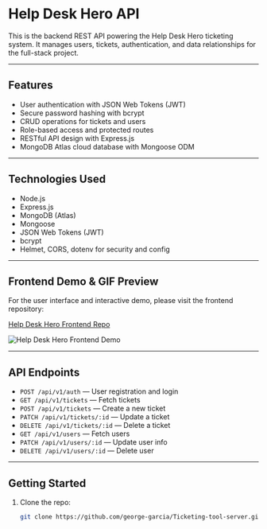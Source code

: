 # Help Desk Hero API

This is the backend REST API powering the Help Desk Hero ticketing system. It manages users, tickets, authentication, and data relationships for the full-stack project.

---

## Features

- User authentication with JSON Web Tokens (JWT)
- Secure password hashing with bcrypt
- CRUD operations for tickets and users
- Role-based access and protected routes
- RESTful API design with Express.js
- MongoDB Atlas cloud database with Mongoose ODM

---

## Technologies Used

- Node.js
- Express.js
- MongoDB (Atlas)
- Mongoose
- JSON Web Tokens (JWT)
- bcrypt
- Helmet, CORS, dotenv for security and config

---

## Frontend Demo & GIF Preview

For the user interface and interactive demo, please visit the frontend repository:

[Help Desk Hero Frontend Repo](http://github.com/george-garcia/Ticketing-tool-client)

![Help Desk Hero Frontend Demo](https://raw.github.com/george-garcia/Portfolio/blob/master/src/public/HelpDeskHerogif.gif)

---

## API Endpoints

- `POST /api/v1/auth` — User registration and login
- `GET /api/v1/tickets` — Fetch tickets
- `POST /api/v1/tickets` — Create a new ticket
- `PATCH /api/v1/tickets/:id` — Update a ticket
- `DELETE /api/v1/tickets/:id` — Delete a ticket
- `GET /api/v1/users` — Fetch users
- `PATCH /api/v1/users/:id` — Update user info
- `DELETE /api/v1/users/:id` — Delete user

---

## Getting Started

1. Clone the repo:
   ```bash
   git clone https://github.com/george-garcia/Ticketing-tool-server.git
   ```
